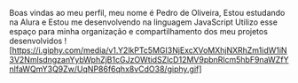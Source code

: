 Boas vindas ao meu perfil,
meu nome é Pedro de Oliveira,
Estou estudando na Alura e 
Estou me desenvolvendo na linguagem JavaScript
Utilizo esse espaço para minha organização e compartilhamento dos meu projetos desenvolvidos
![https://i.giphy.com/media/v1.Y2lkPTc5MGI3NjExcXVoMXhjNXRhZm1idW1iN3V2NmlsdngzanYybWphZjB1cGJzOWtidSZlcD12MV9pbnRlcm5hbF9naWZfYnlfaWQmY3Q9Zw/UqNP86f6qhx8vCdO38/giphy.gif]
